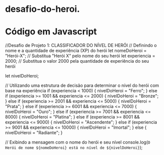 # desafio-do-heroi. 
# Código em Javascript

//Desafio de Projeto 1: CLASSIFICADOR DO NÍVEL DE HERÓI
// Definindo o nome e a quantidade de experiência (XP) do herói
let nomeDoHeroi = "Herói-X"; // Substitua "Herói X" pelo nome do seu herói
let experiencia = 2000; // Substitua o valor 2000 pela quantidade de experiência do seu herói

let nivelDoHeroi;

// Utilizando uma estrutura de decisão para determinar o nível do herói com base na experiência
if (experiencia < 1000) {
  nivelDoHeroi = "Ferro";
} else if (experiencia >= 1001 && experiencia <= 2000) {
  nivelDoHeroi = "Bronze";
} else if (experiencia >= 2001 && experiencia <= 5000) {
  nivelDoHeroi = "Prata";
} else if (experiencia >= 6001 && experiencia <= 7000) {
  nivelDoHeroi = "Ouro";
} else if (experiencia >= 7001 && experiencia <= 8000) {
  nivelDoHeroi = "Platina";
} else if (experiencia >= 8001 && experiencia <= 9000) {
  nivelDoHeroi = "Ascendente";
} else if (experiencia >= 9001 && experiencia <= 10000) {
  nivelDoHeroi = "Imortal";
} else {
  nivelDoHeroi = "Radiante";
}

// Exibindo a mensagem com o nome do herói e seu nível
console.log(`O Herói de nome ${nomeDoHeroi} está no nível de ${nivelDoHeroi}`);

